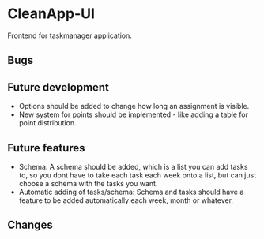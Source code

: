 # CleanApp-UI
Frontend for taskmanager application.


## Bugs

  
## Future development
- Options should be added to change how long an assignment is visible.
- New system for points should be implemented - like adding a table for point distribution.

## Future features
- Schema: A schema should be added, which is a list you can add tasks to, so you dont have to take each task each week onto a list, but can just choose a schema with the tasks you want.
- Automatic adding of tasks/schema: Schema and tasks should have a feature to be added automatically each week, month or whatever.

## Changes


